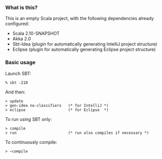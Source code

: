 ### What is this?

This is an empty Scala project, with the following dependencies already configured:

* Scala 2.10-SNAPSHOT
* Akka 2.0
* Sbt-Idea (plugin for automatically generating IntelliJ project structure)
* Eclipse  (plugin for automatically generating Eclipse  project structure)

### Basic usage

Launch SBT:

```
% sbt -210
```

And then:

```
> update 
> gen-idea no-classifiers   (* for IntelliJ *)
> eclipse 					(* for Eclipse  *)
```

To run using SBT only:

```
> compile
> run						(* run also compiles if necessary *)
```

To continuously compile:

```
> ~compile
```
